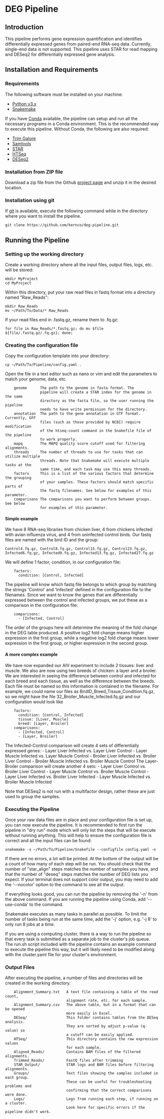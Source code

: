 # DEG Pipeline

## Introduction

This pipeline performs gene expression quantification and identifies
differentially expressed genes from paired-end RNA-seq data. Currently,
single-end data is not supported. This pipeline uses STAR for read mapping
and DESeq2 for differentially expressed gene analysis.

## Installation and Requirements

### Requirements

The following software must be installed on your machine:

- [Python v3.x](https://www.python.org/downloads/)
- [Snakemake](http://snakemake.readthedocs.io/en/stable/getting_started/installation.html)

If you have [Conda](https://conda.io/docs/) available, the pipeline can setup
and run all the necessary programs in a Conda environment. This is the
recommended way to execute this pipeline. Without Conda, the following are
also required:

- [Trim Galore](http://www.bioinformatics.babraham.ac.uk/projects/trim_galore/)
- [Samtools](http://samtools.sourceforge.net/)
- [STAR](https://github.com/alexdobin/STAR)
- [HTSeq](https://htseq.readthedocs.io/en/release_0.9.1/install.html)
- [DESeq2](https://bioconductor.org/packages/release/bioc/html/DESeq2.html)

### Installation from ZIP file

Download a zip file from the Github [project page](https://github.com/kernco/deg_pipeline/archive/master.zip) and unzip it in
the desired location.

### Installation using git

If [git](https://git-scm.com/downloads) is available, execute the following
command while in the directory where you want to install the pipeline.

    git clone https://github.com/kernco/deg-pipeline.git

## Running the Pipeline

### Setting up the working directory

Create a working directory where all the input files, output files, logs, etc.
will be stored:

    mkdir MyProject
    cd MyProject

Within this directory, put your raw read files in fastq format into a
directory named "Raw_Reads":

    mkdir Raw_Reads
    mv ~/Path/To/Data/* Raw_Reads

If your read files end in .fastq.gz, rename them to .fq.gz:
 
    for file in Raw_Reads/*.fastq.gz; do mv $file ${file/.fastq.gz/.fq.gz}; done;

### Creating the configuration file

Copy the configuration template into your directory:

    cp ~/Path/To/Pipeline/config.yaml .

Open the file in a text editor such as nano or vim and edit the parameters to
match your genome, data, etc.
```
    genome      The path to the genome in fasta format. The
                pipeline will create a STAR index for the genome in the same
                directory as the fasta file, so the user running the pipeline
                needs to have write permission for the directory.
    annotation  The path to the gene annotation in GTF format. Currently, GFF
                files (such as those provided by NCBI) require modification
                of the htseq-count command in the Snakefile file of the pipeline
                to work properly.
    mapq        The MAPQ quality score cutoff used for filtering alignments.
    threads     The number of threads to use for tasks that can utilize multiple
                threads. Note that Snakemake will execute multiple tasks at the
                same time, and each task may use this many threads.
    factors     This is a list of the various factors that determine the grouping
                of your samples. These factors should match specific parts of
                the fastq filenames. See below for examples of this parameter.
    comparisons The comparisons you want to perform between groups. See below
                for examples of this parameter.
```

#### Simple example

We have 8 RNA-seq libraries from chicken liver, 4 from chickens infected with
avian influenza virus, and 4 from uninfected control birds. Our fastq files
are named with the bird ID and the group:

    Control4.fq.gz, Control8.fq.gz, Control15.fq.gz, Control23.fq.gz, Infected6.fq.gz, Infected9.fq.gz, Infected13.fq.gz, Infected27.fq.gz

We will define 1 factor, condition, in our configuration file:
```
    factors:
      condition: [Control, Infected]
```
The pipeline will know which fastq file belongs to which group by matching the
strings 'Control' and 'Infected' defined in the configuration file to the filenames.
Since we want to know the genes that are differentially expressed between the
control and infected groups, we put these as a comparison in the configuration file:
```
    comparisons:
      - [Infected, Control]
```
The order of the groups here will determine the meaning of the fold change in the
DEG table produced. A positive log2 fold change means higher expression in the
first group, while a negative log2 fold change means lower expression in the
first group, or higher expression in the second group.

#### A more complex example

We have now expanded our AIV experiment to include 2 tissues: liver and muscle. We
also are now using two breeds of chicken: a layer and a broiler.
We are interested in seeing the difference between control and infected for each
breed and each tissue, as well as the difference between the breeds.
Each file must be named so this information is contained in the filename. For
example, we could name our files as BirdID_Breed_Tissue_Condition.fq.gz, so we
might have the file 32_Broiler_Muscle_Infected.fq.gz and our configuration would
look like
```
    factors:
      condition: [Control, Infected]
      tissue: [Liver, Muscle]
      breed: [Layer, Broiler]
    comparisons:
      - [Infected, Control]
      - [Layer, Broiler]
```
The Infected-Control comparison will create 4 sets of differentially expressed
genes:
    - Layer Liver Infected vs. Layer Liver Control
    - Layer Muscle Infected vs. Layer Muscle Control
    - Broiler Liver Infected vs. Broiler Liver Control
    - Broiler Muscle Infected vs. Broiler Muscle Control
The Layer-Broiler comparison will create another 4 sets:
    - Layer Liver Control vs. Broiler Liver Control
    - Layer Muscle Control vs. Broiler Muscle Control
    - Layer Liver Infected vs. Broiler Liver Infected
    - Layer Muscle Infected vs. Broiler Muscle Infected

Note that DESeq2 is not run with a multifactor
design, rather these are just used to group the samples.

### Executing the Pipeline

Once your raw data files are in place and your configuration file is set up,
you can now execute the pipeline. It is recommended to first run the pipeline
in "dry run" mode which will only list the steps that will be execute without
running anything. This will help to ensure the configuration file is correct
and all the input files can be found:

    snakemake -s ~/Path/To/Pipeline/Snakefile --configfile config.yaml -n

If there are no errors, a lot will be printed. At the bottom of the output
will be a count of how many of each step will be run. You should check that
the number of "star_align" steps matches the number of samples you have, and
that the number of "deseq" steps matches the number of DEG lists you expect.
If your terminal does not support color output, you may need to add the '--nocolor'
option to the command to see all the output.

If everything looks good, you can run the pipeline by removing the '-n' from
the above command. If you are running the pipeline using Conda, add '--use-conda'
to the command.

Snakemake executes as many tasks in parallel as possible. To limit the number
of tasks being run at the same time, add the '-j' option, e.g. '-j 8' to only
run 8 jobs at a time.

If you are using a computing cluster, there is a way to run
the pipeline so that every task is submitted as a separate job to the cluster's
job queue. The run.sh script included with the pipeline contains an example
command to execute the pipeline this way, but it will likely need to be modified along
with the cluster.yaml file for your cluster's environment.

### Output Files

After executing the pipeline, a number of files and directories will be created
in the working directory.
```
    Alignment_Summary.txt   A text file containing a table of the read count,
                            alignment rate, etc. for each sample.
    Alignment_Summary.csv   The above table, but in a format that can be opened
                            more easily in Excel.
    DESeq/                  This folder contains tables from the DESeq analysis.
                            They are sorted by adjust p-value (q-value) so
                            a cutoff can be easily applied.
    HTSeq/                  This directory contains the raw expression values
                            for each sample.
    Aligned_Reads/          Contains BAM files of the filtered alignments.
    Trimmed_Reads/          FastQ files after trimming
    STAR_Output/            STAR logs and BAM files before filtering alignments.
    Groups/                 Text files showing the samples included in each group.
                            These can be useful for troubleshooting problems and
                            confirming that the correct comparisons were done.
    Logs/                   Logs from running each step, if running on a cluster. 
                            Look here for specific errors if the pipeline didn't work.
```


